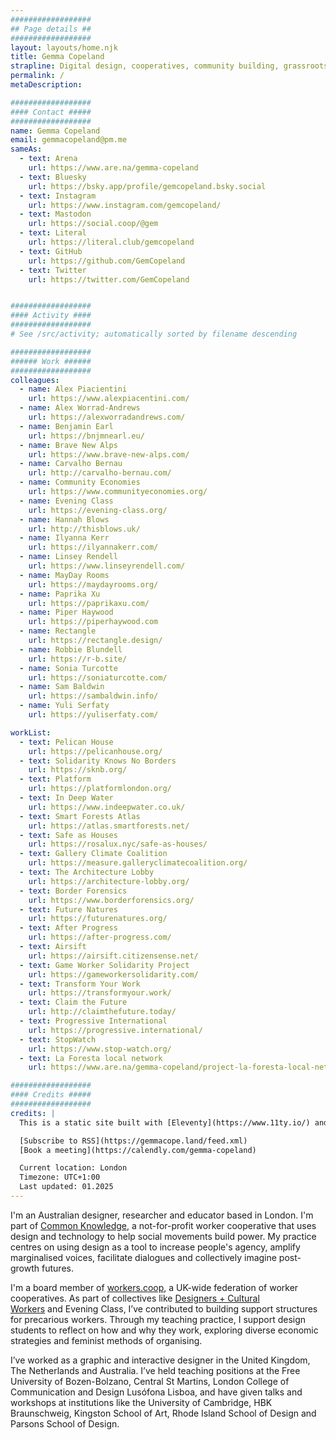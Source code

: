 ```yaml
---
##################
## Page details ##
##################
layout: layouts/home.njk
title: Gemma Copeland
strapline: Digital design, cooperatives, community building, grassroots politics, convivial technology
permalink: /
metaDescription:

##################
#### Contact #####
##################
name: Gemma Copeland
email: gemmacopeland@pm.me
sameAs:
  - text: Arena
    url: https://www.are.na/gemma-copeland
  - text: Bluesky
    url: https://bsky.app/profile/gemcopeland.bsky.social
  - text: Instagram
    url: https://www.instagram.com/gemcopeland/
  - text: Mastodon
    url: https://social.coop/@gem
  - text: Literal
    url: https://literal.club/gemcopeland
  - text: GitHub
    url: https://github.com/GemCopeland
  - text: Twitter
    url: https://twitter.com/GemCopeland


##################
#### Activity ####
##################
# See /src/activity; automatically sorted by filename descending

##################
###### Work ######
##################
colleagues:
  - name: Alex Piacientini
    url: https://www.alexpiacentini.com/
  - name: Alex Worrad-Andrews
    url: https://alexworradandrews.com/
  - name: Benjamin Earl
    url: https://bnjmnearl.eu/
  - name: Brave New Alps
    url: https://www.brave-new-alps.com/
  - name: Carvalho Bernau
    url: http://carvalho-bernau.com/
  - name: Community Economies
    url: https://www.communityeconomies.org/
  - name: Evening Class
    url: https://evening-class.org/
  - name: Hannah Blows
    url: http://thisblows.uk/
  - name: Ilyanna Kerr
    url: https://ilyannakerr.com/
  - name: Linsey Rendell
    url: https://www.linseyrendell.com/
  - name: MayDay Rooms
    url: https://maydayrooms.org/
  - name: Paprika Xu
    url: https://paprikaxu.com/
  - name: Piper Haywood
    url: https://piperhaywood.com
  - name: Rectangle
    url: https://rectangle.design/
  - name: Robbie Blundell
    url: https://r-b.site/
  - name: Sonia Turcotte
    url: https://soniaturcotte.com/
  - name: Sam Baldwin
    url: https://sambaldwin.info/
  - name: Yuli Serfaty
    url: https://yuliserfaty.com/

workList:
  - text: Pelican House
    url: https://pelicanhouse.org/
  - text: Solidarity Knows No Borders
    url: https://sknb.org/
  - text: Platform
    url: https://platformlondon.org/
  - text: In Deep Water
    url: https://www.indeepwater.co.uk/
  - text: Smart Forests Atlas
    url: https://atlas.smartforests.net/
  - text: Safe as Houses
    url: https://rosalux.nyc/safe-as-houses/
  - text: Gallery Climate Coalition
    url: https://measure.galleryclimatecoalition.org/
  - text: The Architecture Lobby
    url: https://architecture-lobby.org/
  - text: Border Forensics
    url: https://www.borderforensics.org/
  - text: Future Natures
    url: https://futurenatures.org/
  - text: After Progress
    url: https://after-progress.com/
  - text: Airsift
    url: https://airsift.citizensense.net/
  - text: Game Worker Solidarity Project
    url: https://gameworkersolidarity.com/
  - text: Transform Your Work
    url: https://transformyour.work/
  - text: Claim the Future
    url: http://claimthefuture.today/
  - text: Progressive International
    url: https://progressive.international/
  - text: StopWatch
    url: https://www.stop-watch.org/
  - text: La Foresta local network
    url: https://www.are.na/gemma-copeland/project-la-foresta-local-network

##################
#### Credits #####
##################
credits: |
  This is a static site built with [Eleventy](https://www.11ty.io/) and [Arena](https://www.are.na/) by [Piper Haywood](https://piperhaywood.com/). If you’re interested, you can check out the [Github repo](https://github.com/GemCopeland/personal-website). It is set in [Standard Book](https://github.com/brycewilner/Standard) by Bryce Wilner. Your data isn’t collected when using this site.

  [Subscribe to RSS](https://gemmacope.land/feed.xml)
  [Book a meeting](https://calendly.com/gemma-copeland)

  Current location: London
  Timezone: UTC+1:00
  Last updated: 01.2025
---
```


I'm an Australian designer, researcher and educator based in London. I'm part of [Common Knowledge](https://www.commonknowledge.coop/), a not-for-profit worker cooperative that uses design and technology to help social movements build power. My practice centres on using design as a tool to increase people's agency, amplify marginalised voices, facilitate dialogues and collectively imagine post-growth futures.

I'm a board member of [workers.coop](https://www.workers.coop/), a UK-wide federation of worker cooperatives. As part of collectives like [Designers + Cultural Workers](https://www.uvwunion.org.uk/en/sectors/designers-cultural-workers/) and Evening Class, I’ve contributed to building support structures for precarious workers. Through my teaching practice, I support design students to reflect on how and why they work, exploring diverse economic strategies and feminist methods of organising.

I’ve worked as a graphic and interactive designer in the United Kingdom, The Netherlands and Australia. I’ve held teaching positions at the Free University of Bozen-Bolzano, Central St Martins, London College of Communication and Design Lusófona Lisboa, and have given talks and workshops at institutions like the University of Cambridge, HBK Braunschweig, Kingston School of Art, Rhode Island School of Design and Parsons School of Design.